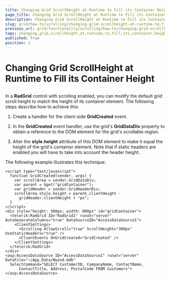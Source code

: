 ```yaml
---
title: Changing Grid ScrollHeight at Runtime to Fill its Container Height
page_title: Changing Grid ScrollHeight at Runtime to Fill its Container Height | RadGrid for ASP.NET AJAX Documentation
description: Changing Grid ScrollHeight at Runtime to Fill its Container Height
slug: grid/how-to/scrolling/changing-grid-scrollheight-at-runtime-to-fill-its-container-height
previous_url: grid/functionality/scrolling/how-to/changing-grid-scrollheight-at-runtime-to-fill-its-container-height
tags: changing,grid,scrollheight,at,runtime,to,fill,its,container,height
published: True
position: 2
---
```


# Changing Grid ScrollHeight at Runtime to Fill its Container Height



##

In a **RadGrid** control with scrolling enabled, you can modify the default grid scroll height to match the height of its container element. The following steps describe how to achieve this:

1. Create a handler for the client-side **GridCreated** event.

2. In the **GridCreated** event handler, use the grid's **GridDataDiv** property to obtain a reference to the DOM element for the grid's scrollable region.

3. Alter the **style.height** attribute of this DOM element to make it equal the height of the grid's container element. Note that if static headers are enabled you will have to take into account the header height.

The following example illustrates this technique:

````ASP.NET
<script type="text/javascript">
  function GridCreated(sender, args) {
    var scrollArea = sender.GridDataDiv;
    var parent = $get("gridContainer");
    var gridHeader = sender.GridHeaderDiv;
    scrollArea.style.height = parent.clientHeight -
      gridHeader.clientHeight + "px";
  }
</script>
<div style="height: 500px; width: 800px" id="gridContainer">
  <telerik:RadGrid ID="RadGrid1" runat="server" AutoGenerateColumns="true" DataSourceID="AccessDataSource1">
    <ClientSettings>
      <Scrolling AllowScroll="true" ScrollHeight="300px" UseStaticHeaders="true" />
      <ClientEvents OnGridCreated="GridCreated" />
    </ClientSettings>
  </telerik:RadGrid>
</div>
<asp:AccessDataSource ID="AccessDataSource1" runat="server" DataFile="~/App_Data/Nwind.mdb"
  SelectCommand="SELECT CustomerID, CompanyName, ContactName,
      ContactTitle, Address, PostalCode FROM Customers"></asp:AccessDataSource>
````



